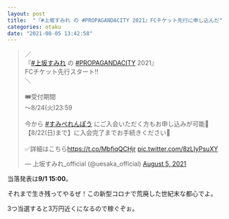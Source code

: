 ```yaml
---
layout: post
title:  "『#上坂すみれ の #PROPAGANDACITY 2021』FCチケット先行に申し込んだ"
categories: otaku
date: "2021-08-05 13:42:58"
---
```


<blockquote class="twitter-tweet tw-align-center"><p lang="ja" dir="ltr">／<br>『<a href="https://twitter.com/hashtag/%E4%B8%8A%E5%9D%82%E3%81%99%E3%81%BF%E3%82%8C?src=hash&amp;ref_src=twsrc%5Etfw">#上坂すみれ</a> の <a href="https://twitter.com/hashtag/PROPAGANDACITY?src=hash&amp;ref_src=twsrc%5Etfw">#PROPAGANDACITY</a> 2021』<br>FCチケット先行スタート‼️<br>＼<br><br>🎟️受付期間<br>～8/24(火)23:59<br><br>今から <a href="https://twitter.com/hashtag/%E3%81%99%E3%81%BF%E3%81%BA%E3%82%8C%E3%82%93%E3%81%BD%E3%81%86?src=hash&amp;ref_src=twsrc%5Etfw">#すみぺれんぽう</a> にご入会いただく方もお申し込みが可能🙌<br>【8/22(日)まで】に入会完了までお手続きください💁<br><br>✅詳細はこちら<a href="https://t.co/MbfiqQCHjr">https://t.co/MbfiqQCHjr</a> <a href="https://t.co/8zLIyPsuXY">pic.twitter.com/8zLIyPsuXY</a></p>&mdash; 上坂すみれ_official (@uesaka_official) <a href="https://twitter.com/uesaka_official/status/1423117978707525637?ref_src=twsrc%5Etfw">August 5, 2021</a></blockquote> <script async src="https://platform.twitter.com/widgets.js" charset="utf-8"></script>

当落発表は**9/1 15:00**。

それまで生き残ってやるぜ！この新型コロナで荒廃した世紀末な都心でよ。

3つ当選すると3万円近くになるので稼ぐぞぉ。
